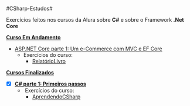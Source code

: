 #CSharp-Estudos#



Exercícios feitos nos cursos da Alura sobre **C#** e sobre o Framework **.Net Core** 



**<u>Curso Em Andamento</u>**

- <a href="https://cursos.alura.com.br/course/webapp-com-aspnet-core-2" target="_blank">ASP.NET Core parte 1: Um e-Commerce com MVC e EF Core</a>
  - Exercícios do curso:
    - [RelatórioLivro](https://github.com/mariaadelia/CSharp-Estudos/tree/main/RelatorioLivro)



**<u>Cursos Finalizados</u>**

- [x] **[C# parte 1: Primeiros passos](https://cursos.alura.com.br/course/csharp-parte-1-primeiros-passos)**
  - ​	Exercícios do curso:
    - [AprendendoCSharp](https://github.com/mariaadelia/CSharp-Estudos/tree/main/AprendendoCSharp)

